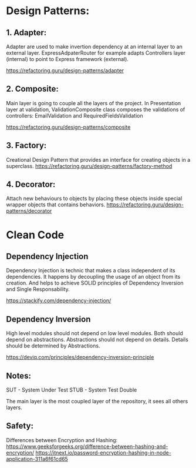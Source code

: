 # Design Patterns:

## 1. Adapter:
Adapter are used to make invertion dependency at an internal layer to an external layer. ExpressAdpaterRouter for example adapts Controllers layer (internal) to point to Express framework (external).

https://refactoring.guru/design-patterns/adapter

## 2. Composite: 
Main layer is going to couple all the layers of the project.
In Presentation layer at validation, ValidationComposite class composes the validations of controllers: EmailValidation and RequiredFieldsValidation

https://refactoring.guru/design-patterns/composite

## 3. Factory:
Creational Design Pattern that provides an interface for creating objects in a superclass.
https://refactoring.guru/design-patterns/factory-method

## 4. Decorator:
Attach new behaviours to objects by placing these objects inside special wrapper objects that contains behaviors.
https://refactoring.guru/design-patterns/decorator


# Clean Code
## Dependency Injection
Dependency Injection is technic that makes a class independent of its dependencies. It happens by decoupling the usage of an object from its creation. And helps to achieve SOLID principles of Dependency Inversion and Single Responsability.

https://stackify.com/dependency-injection/

## Dependency Inversion
High level modules should not depend on low level modules. Both should depend on abstractions. Abstractions should not depend on details. Details should be determined by Abstractions.

https://deviq.com/principles/dependency-inversion-principle
## Notes:

SUT - System Under Test
STUB - System Test Double 

The main layer is the most coupled layer of the repository, it sees all others layers.

## Safety:

Differences between Encryption and Hashing:
    https://www.geeksforgeeks.org/difference-between-hashing-and-encryption/
    https://itnext.io/password-encryption-hashing-in-node-application-311a6f61cd65
    